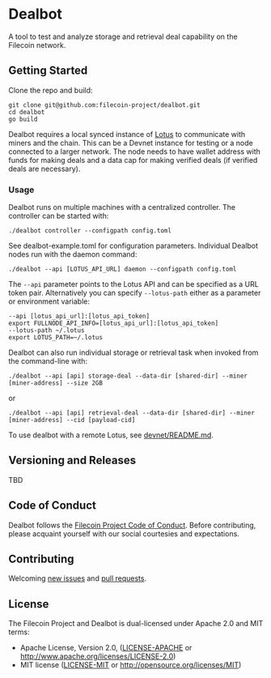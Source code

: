 # Dealbot

A tool to test and analyze storage and retrieval deal capability on the Filecoin network.

## Getting Started

Clone the repo and build:

	git clone git@github.com:filecoin-project/dealbot.git
	cd dealbot
	go build

Dealbot requires a local synced instance of [Lotus](https://github.com/filecoin-project/lotus/) to communicate with miners and the chain. This can be a Devnet instance for testing or a node connected to a larger network. The node needs to have wallet address with funds for making deals and a data cap for making verified deals (if verified deals are necessary).

### Usage

Dealbot runs on multiple machines with a centralized controller. The controller can be started with:

	./dealbot controller --configpath config.toml

See dealbot-example.toml for configuration parameters. Individual Dealbot nodes run with the daemon command:

	./dealbot --api [LOTUS_API_URL] daemon --configpath config.toml

The `--api` parameter points to the Lotus API and can be specified as a URL token pair. Alternatively you can specify `--lotus-path` either as a parameter or environment variable:

	--api [lotus_api_url]:[lotus_api_token]
	export FULLNODE_API_INFO=[lotus_api_url]:[lotus_api_token]
	--lotus-path ~/.lotus
	export LOTUS_PATH=~/.lotus

Dealbot can also run individual storage or retrieval task when invoked from the command-line with:

	./dealbot --api [api] storage-deal --data-dir [shared-dir] --miner [miner-address] --size 2GB

or

	./dealbot --api [api] retrieval-deal --data-dir [shared-dir] --miner [miner-address] --cid [payload-cid]

To use dealbot with a remote Lotus, see [devnet/README.md](devnet/README.md).

## Versioning and Releases

TBD

## Code of Conduct

Dealbot follows the [Filecoin Project Code of Conduct](https://github.com/filecoin-project/community/blob/master/CODE_OF_CONDUCT.md). Before contributing, please acquaint yourself with our social courtesies and expectations.


## Contributing

Welcoming [new issues](https://github.com/filecoin-project/dealbot/issues/new) and [pull requests](https://github.com/filecoin-project/dealbot/pulls).


## License

The Filecoin Project and Dealbot is dual-licensed under Apache 2.0 and MIT terms:

- Apache License, Version 2.0, ([LICENSE-APACHE](https://github.com/filecoin-project/dealbot/blob/master/LICENSE-APACHE) or http://www.apache.org/licenses/LICENSE-2.0)
- MIT license ([LICENSE-MIT](https://github.com/filecoin-project/dealbot/blob/master/LICENSE-MIT) or http://opensource.org/licenses/MIT)
